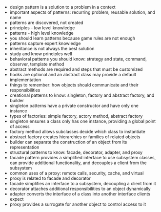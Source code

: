 - design pattern is a solution to a problem in a context
- important aspects of patterns: recurring problem, reusable solution, and name
- patterns are discovered, not created
- principles - low level knowledge
- patterns - high level knowledge
- you should learn patterns because game rules are not enough
- patterns capture expert knowledge
- inheritance is not always the best solution
- study and know principles well
- behavioral patterns you should know: strategy and state, command, observer, template method
- abstract methods are required and steps that must be customized
- hooks are optional and an abstract class may provide a default implementation
- things to remember: how objects should communicate and their responsibilities
- creational patterns to know: singleton, factory and abstract factory, and builder
- singleton patterns have a private constructor and have only one instance
- types of factories: simple factory, actory method, abstract factory
- singleton ensures a class only has one instance, providing a global point of access
- factory method allows subclasses decide which class to instantiate
- abstract factory creates hierarchies or families of related objects
- builder can separate the construction of an object from its representation
- structural patterns to know: facade, decorator, adapter, and proxy
- facade pattern provides a simplified interface to use subsystem classes, can provide additional functionality, and decouples a client from the subsystem
- common uses of a proxy: remote calls, security, cache, and virtual
- proxy is related to facade and decorator
- facade simplifies an interface to a subsystem, decoupling a client from it
- decorator attaches additional responsibilities to an object dynamically
- adapter converts the interface of a class into another interface clients expect
- proxy provides a surrogate for another object to control access to it

